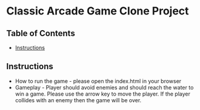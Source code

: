 # Classic Arcade Game Clone Project

## Table of Contents

- [Instructions](#instructions)

## Instructions
* How to run the game - please open the index.html in your browser 
* Gameplay - Player should avoid enemies and should reach the water to win a game. Please use the arrow key to move the player. If the player collides with an enemy then the game will be over.    
